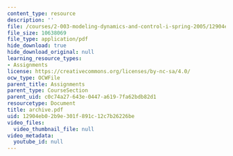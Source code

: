 ```yaml
---
content_type: resource
description: ''
file: /courses/2-003-modeling-dynamics-and-control-i-spring-2005/12904eb02b9e301f891c12c7b26226be_archive.pdf
file_size: 10638069
file_type: application/pdf
hide_download: true
hide_download_original: null
learning_resource_types:
- Assignments
license: https://creativecommons.org/licenses/by-nc-sa/4.0/
ocw_type: OCWFile
parent_title: Assignments
parent_type: CourseSection
parent_uid: c0c74a27-643e-0447-a619-7fa62bdb82d1
resourcetype: Document
title: archive.pdf
uid: 12904eb0-2b9e-301f-891c-12c7b26226be
video_files:
  video_thumbnail_file: null
video_metadata:
  youtube_id: null
---
```

